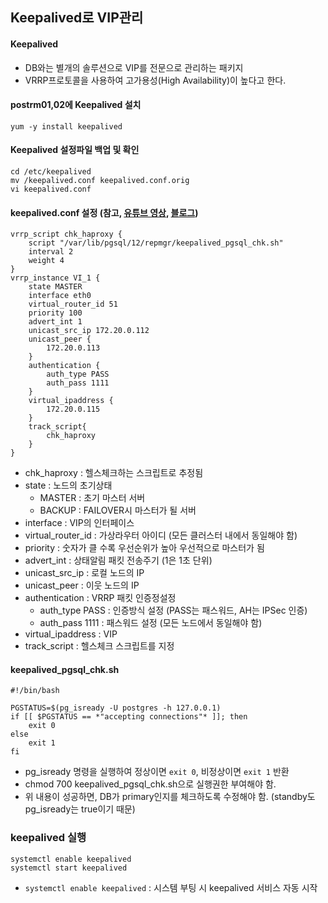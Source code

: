 ## Keepalived로 VIP관리

#### Keepalived
- DB와는 별개의 솔루션으로 VIP를 전문으로 관리하는 패키지
- VRRP프로토콜을 사용하여 고가용성(High Availability)이 높다고 한다.

#### postrm01,02에 Keepalived 설치
```
yum -y install keepalived
```

#### Keepalived 설정파일 백업 및 확인
```
cd /etc/keepalived
mv /keepalived.conf keepalived.conf.orig
vi keepalived.conf
```

#### keepalived.conf 설정 (참고, [유튜브 영상](https://www.youtube.com/watch?v=EwQSOlspxeU), [블로그](https://dewble.tistory.com/entry/install-keepalived-from-yum-in-centos-7))
```
vrrp_script chk_haproxy {
    script "/var/lib/pgsql/12/repmgr/keepalived_pgsql_chk.sh"
    interval 2
    weight 4
}
vrrp_instance VI_1 {
    state MASTER
    interface eth0
    virtual_router_id 51
    priority 100
    advert_int 1
    unicast_src_ip 172.20.0.112
    unicast_peer {
        172.20.0.113
    }
    authentication {
        auth_type PASS
        auth_pass 1111
    }
    virtual_ipaddress {
        172.20.0.115
    }
    track_script{
        chk_haproxy
    }
}
```
- chk_haproxy : 헬스체크하는 스크립트로 추정됨
- state : 노드의 초기상태
  - MASTER : 초기 마스터 서버
  - BACKUP : FAILOVER시 마스터가 될 서버
- interface : VIP의 인터페이스
- virtual_router_id : 가상라우터 아이디 (모든 클러스터 내에서 동일해야 함)
- priority : 숫자가 클 수록 우선순위가 높아 우선적으로 마스터가 됨
- advert_int : 상태알림 패킷 전송주기 (1은 1초 단위)
- unicast_src_ip : 로컬 노드의 IP
- unicast_peer : 이웃 노드의 IP
- authentication : VRRP 패킷 인증정설정
  - auth_type PASS : 인증방식 설정 (PASS는 패스워드, AH는 IPSec 인증)
  - auth_pass 1111 : 패스워드 설정 (모든 노드에서 동일해야 함)
- virtual_ipaddress : VIP
- track_script : 헬스체크 스크립트를 지정

#### keepalived_pgsql_chk.sh
```
#!/bin/bash

PGSTATUS=$(pg_isready -U postgres -h 127.0.0.1)
if [[ $PGSTATUS == *"accepting connections"* ]]; then
    exit 0
else
    exit 1
fi
```
- pg_isready 명령을 실행하여 정상이면 `exit 0`, 비정상이면 `exit 1` 반환
- chmod 700 keepalived_pgsql_chk.sh으로 실행권한 부여해야 함.
- 위 내용이 성공하면, DB가 primary인지를 체크하도록 수정해야 함. (standby도 pg_isready는 true이기 때문)

### keepalived 실행
```
systemctl enable keepalived
systemctl start keepalived
```
- `systemctl enable keepalived` : 시스템 부팅 시 keepalived 서비스 자동 시작


